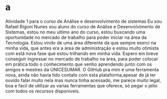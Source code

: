 # a
Atividade 1 para o curso de Análise e desenvolvimento de sistemas
Eu sou Rafael Rigoni Nunes sou aluno do curso de Análise e Desenvolvimento de Sistemas, 
estou no meu ultimo ano do curso, estou buscando uma oportunidade no mercado de trabalho para poder iniciar na área da Tecnologia.
Estou vindo de uma área diferente da que sempre exerci na minha vida, que antes era a área de administração e estou muito otimista com está nova fase que estou trilhando em minha vida.
Espero em breve conseguir ingressar no mercado de trabalho na área, para poder colocar em prática todo o conhecimento que venho aprendendo junto com os amigos e mestres da UNICESUMAR.
O GitHub pra mim é uma ferramenta nova, ainda não havia tido contato com esta plataforma,apesar de já ter ouvido falar muito nela mas nunca tinha acessado, me parece muito legal, boa e facil de utilizar as varias ferramentas que oferece, só  pegar o jeito com todos os recursos disponiveis.
